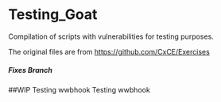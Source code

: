 # Testing_Goat
Compilation of scripts with vulnerabilities for testing purposes.

The original files are from  https://github.com/CxCE/Exercises

##### Fixes Branch
##WIP 
Testing wwbhook
Testing wwbhook

